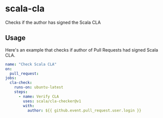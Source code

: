 # scala-cla
Checks if the author has signed the Scala CLA

Usage
-----

Here's an example that checks if author of Pull Requests had signed Scala CLA.

```yaml
name: "Check Scala CLA"
on:
  pull_request:
jobs:
  cla-check:
    runs-on: ubuntu-latest
    steps:
      - name: Verify CLA
        uses: scala/cla-checker@v1
        with:
          author: ${{ github.event.pull_request.user.login }}
```
